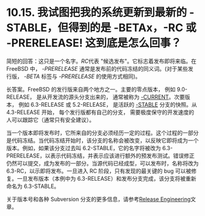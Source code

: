 # 10.15. 我试图把我的系统更新到最新的 -STABLE，但得到的是 -BETAx，-RC 或 -PRERELEASE! 这到底是怎么回事？

简短的回答：这只是一个名字。*RC*代表 "候选发布"。它标志着发布即将来临。在 FreeBSD 中， *-PRERELEASE* 通常是发布前的代码冻结的同义词。(对于某些发行版， *-BETA* 标签与 *-PRERELEASE* 的使用方式相同)。

长答案。FreeBSD 的发行版来自两个地方之一。主要的零点版本， 例如 9.0-RELEASE， 是从开发流的源头分支出来的， 通常被称为 [-CURRENT](https://docs.freebsd.org/en/books/faq/#current)。次要版本， 例如 6.3-RELEASE 或 5.2-RELEASE， 是活跃的 [-STABLE](https://docs.freebsd.org/en/books/faq/#stable) 分支的快照。从 4.3-RELEASE 开始， 每个发行版都有自己的分支， 需要极度保守的开发速度的人可以跟踪它（通常只有安全建议）。

当一个版本即将发布时，它所来自的分支必须经历一定的过程。这个过程的一部分是代码冻结。当代码冻结开始时，该分支的名称会被改变，以反映它即将成为一个版本。例如，如果该分支过去叫 6.2-STABLE，它的名字将被改为 6.3-PRERELEASE，以表示代码冻结，并表示应该进行额外的预发布测试。错误修正仍然可以提交，成为发布的一部分。当源代码已经成型，可以发布时，名称将改为 6.3-RC，以示即将发布。一旦进入 RC 阶段，只有发现的最关键的 bug 可以被修复。一旦发布版本（本例中为 6.3-RELEASE）和发布分支完成，该分支将被重新命名为 6.3-STABLE。

关于版本号和各种 Subversion 分支的更多信息，请参考[Release Engineering](https://docs.freebsd.org/en/articles/releng/)文章。
